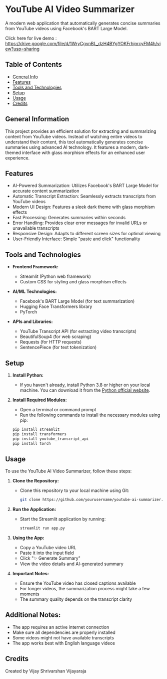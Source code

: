 # YouTube AI Video Summarizer
A modern web application that automatically generates concise summaries from YouTube videos using Facebook's BART Large Model.

Click here for live demo : https://drive.google.com/file/d/1WryCgvnBL_dzH4BYgYOKFrhjnrcyFM4h/view?usp=sharing

## Table of Contents
* [General Info](#general-information)
* [Features](#features)
* [Tools and Technologies](#tools-and-technologies)
* [Setup](#setup)
* [Usage](#usage)
* [Credits](#credits)


## General Information
This project provides an efficient solution for extracting and summarizing content from YouTube videos. Instead of watching entire videos to understand their content, this tool automatically generates concise summaries using advanced AI technology. It features a modern, dark-themed interface with glass morphism effects for an enhanced user experience.


## Features
* AI-Powered Summarization: Utilizes Facebook's BART Large Model for accurate content summarization
* Automatic Transcript Extraction: Seamlessly extracts transcripts from YouTube videos
* Modern UI Design: Features a sleek dark theme with glass morphism effects
* Fast Processing: Generates summaries within seconds
* Error Handling: Provides clear error messages for invalid URLs or unavailable transcripts
* Responsive Design: Adapts to different screen sizes for optimal viewing
* User-Friendly Interface: Simple "paste and click" functionality


## Tools and Technologies
* **Frontend Framework:**
  - Streamlit (Python web framework)
  - Custom CSS for styling and glass morphism effects

* **AI/ML Technologies:**
  - Facebook's BART Large Model (for text summarization)
  - Hugging Face Transformers library
  - PyTorch

* **APIs and Libraries:**
  - YouTube Transcript API (for extracting video transcripts)
  - BeautifulSoup4 (for web scraping)
  - Requests (for HTTP requests)
  - SentencePiece (for text tokenization)


## Setup

1. **Install Python:**
   - If you haven't already, install Python 3.8 or higher on your local machine. You can download it from the [Python official website](https://www.python.org/).

2. **Install Required Modules:**
   - Open a terminal or command prompt
   - Run the following commands to install the necessary modules using pip:

   ```bash
   pip install streamlit
   pip install transformers
   pip install youtube_transcript_api
   pip install torch


## Usage

To use the YouTube AI Video Summarizer, follow these steps:

1. **Clone the Repository:**
   - Clone this repository to your local machine using Git:
     ```bash
     git clone https://github.com/yourusername/youtube-ai-summarizer.git
     ```

2. **Run the Application:**
   - Start the Streamlit application by running:
     ```bash
     streamlit run app.py
     ```

3. **Using the App:**
   - Copy a YouTube video URL
   - Paste it into the input field
   - Click "✨ Generate Summary"
   - View the video details and AI-generated summary

4. **Important Notes:**
   - Ensure the YouTube video has closed captions available
   - For longer videos, the summarization process might take a few moments
   - The summary quality depends on the transcript clarity

## Additional Notes:
* The app requires an active internet connection
* Make sure all dependencies are properly installed
* Some videos might not have available transcripts
* The app works best with English language videos


## Credits
Created by Vijay Shrivarshan Vijayaraja

